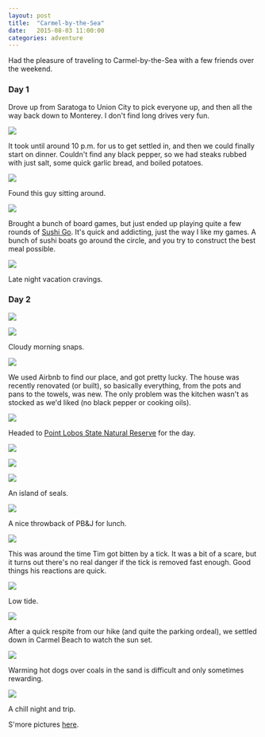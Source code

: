 ```yaml
---
layout: post
title:  "Carmel-by-the-Sea"
date:   2015-08-03 11:00:00
categories: adventure
---
```

Had the pleasure of traveling to Carmel-by-the-Sea with a few friends over the weekend.

### Day 1

Drove up from Saratoga to Union City to pick everyone up, and then all the way back down to Monterey. I don't find long drives very fun.

![][August-3-1]

It took until around 10 p.m. for us to get settled in, and then we could finally start on dinner. Couldn't find any black pepper, so we had steaks rubbed with just salt, some quick garlic bread, and boiled potatoes.

![][August-3-2]

Found this guy sitting around.

![][August-3-3]

Brought a bunch of board games, but just ended up playing quite a few rounds of [Sushi Go](http://www.gamewright.com/gamewright/index.php?section=games&page=game&show=291). It's quick and addicting, just the way I like my games. A bunch of sushi boats go around the circle, and you try to construct the best meal possible.

![][August-3-4]

Late night vacation cravings.

### Day 2

![][August-3-5]

![][August-3-6]

Cloudy morning snaps.

![][August-3-7]

We used Airbnb to find our place, and got pretty lucky. The house was recently renovated (or built), so basically everything, from the pots and pans to the towels, was new. The only problem was the kitchen wasn't as stocked as we'd liked (no black pepper or cooking oils).

![][August-3-8]

Headed to [Point Lobos State Natural Reserve](http://www.pointlobos.org/) for the day.

![][August-3-9]

![][August-3-10]

![][August-3-11]

An island of seals.

![][August-3-12]

A nice throwback of PB&J for lunch.

![][August-3-13]

This was around the time Tim got bitten by a tick. It was a bit of a scare, but it turns out there's no real danger if the tick is removed fast enough. Good things his reactions are quick.

![][August-3-14]

Low tide.

![][August-3-15]

After a quick respite from our hike (and quite the parking ordeal), we settled down in Carmel Beach to watch the sun set.

![][August-3-16]

Warming hot dogs over coals in the sand is difficult and only sometimes rewarding.

![][August-3-17]

A chill night and trip.

S'more pictures [here](https://www.flickr.com/photos/echiou/sets/72157656740004021).

[August-3-1]: https://raw.githubusercontent.com/echiou/echiou.github.io-images/master/August-3/August-3-1.jpg
[August-3-2]: https://raw.githubusercontent.com/echiou/echiou.github.io-images/master/August-3/August-3-2.jpg
[August-3-3]: https://raw.githubusercontent.com/echiou/echiou.github.io-images/master/August-3/August-3-3.jpg
[August-3-4]: https://raw.githubusercontent.com/echiou/echiou.github.io-images/master/August-3/August-3-4.jpg
[August-3-5]: https://raw.githubusercontent.com/echiou/echiou.github.io-images/master/August-3/August-3-5.jpg
[August-3-6]: https://raw.githubusercontent.com/echiou/echiou.github.io-images/master/August-3/August-3-6.jpg
[August-3-7]: https://raw.githubusercontent.com/echiou/echiou.github.io-images/master/August-3/August-3-7.jpg
[August-3-8]: https://raw.githubusercontent.com/echiou/echiou.github.io-images/master/August-3/August-3-8.jpg
[August-3-9]: https://raw.githubusercontent.com/echiou/echiou.github.io-images/master/August-3/August-3-9.jpg
[August-3-10]: https://raw.githubusercontent.com/echiou/echiou.github.io-images/master/August-3/August-3-10.jpg
[August-3-11]: https://raw.githubusercontent.com/echiou/echiou.github.io-images/master/August-3/August-3-11.jpg
[August-3-12]: https://raw.githubusercontent.com/echiou/echiou.github.io-images/master/August-3/August-3-12.jpg
[August-3-13]: https://raw.githubusercontent.com/echiou/echiou.github.io-images/master/August-3/August-3-13.jpg
[August-3-14]: https://raw.githubusercontent.com/echiou/echiou.github.io-images/master/August-3/August-3-14.jpg
[August-3-15]: https://raw.githubusercontent.com/echiou/echiou.github.io-images/master/August-3/August-3-15.jpg
[August-3-16]: https://raw.githubusercontent.com/echiou/echiou.github.io-images/master/August-3/August-3-16.jpg
[August-3-17]: https://raw.githubusercontent.com/echiou/echiou.github.io-images/master/August-3/August-3-17.jpg
